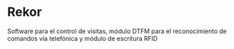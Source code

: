 # Rekor
Software para el control de visitas, módulo DTFM para el reconocimiento de comandos vía telefónica y módulo de escritura RFID
